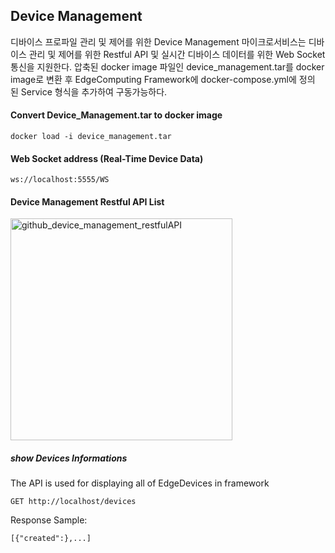 ## Device Management
디바이스 프로파일 관리 및 제어를 위한 Device Management 마이크로서비스는 디바이스 관리 및 제어를 위한 Restful API 및 실시간 디바이스 데이터를 위한 Web Socket 통신을 지원한다.
압축된 docker image 파일인 device_management.tar를 docker image로 변환 후 EdgeComputing Framework에 docker-compose.yml에 정의 된 Service 형식을 추가하여 구동가능하다.


#### Convert Device_Management.tar to docker image
```
docker load -i device_management.tar
```

#### Web Socket address (Real-Time Device Data)
```
ws://localhost:5555/WS
```


#### Device Management Restful API List

<img width="355" alt="github_device_management_restfulAPI" src="https://user-images.githubusercontent.com/120157640/209511773-1fa3c720-b425-4f3d-9963-f05c71881c62.PNG">

##### show Devices Informations
The API is used for displaying all of EdgeDevices in framework
```
GET http://localhost/devices
```
Response Sample:
```
[{"created":},...]
```
